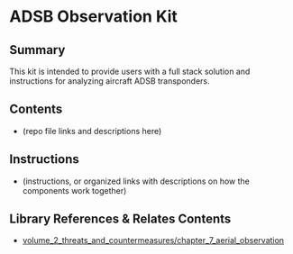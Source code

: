 # ADSB Observation Kit
## Summary
This kit is intended to provide users with a full stack solution and instructions for analyzing aircraft ADSB transponders.

## Contents
- (repo file links and descriptions here)
## Instructions 
- (instructions, or organized links with descriptions on how the components work together)
## Library References & Relates Contents
- [volume_2_threats_and_countermeasures/chapter_7_aerial_observation](https://github.com/nallerz/opsec-cookbook/blob/main/library/volume_2_threats_and_countermeasures/chapter_7_aerial_observation.md)
